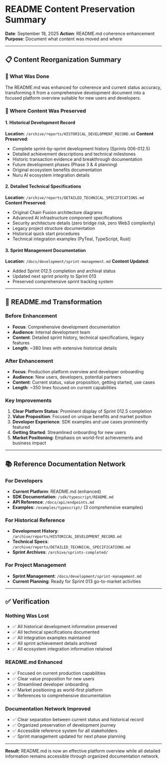 # README Content Preservation Summary

**Date**: September 18, 2025
**Action**: README.md coherence enhancement
**Purpose**: Document what content was moved and where

---

## 📋 **Content Reorganization Summary**

### **🔄 What Was Done**
The README.md was enhanced for coherence and current status accuracy, transforming it from a comprehensive development document into a focused platform overview suitable for new users and developers.

### **📁 Where Content Was Preserved**

#### **1. Historical Development Record**
**Location**: `/archive/reports/HISTORICAL_DEVELOPMENT_RECORD.md`
**Content Preserved**:
- Complete sprint-by-sprint development history (Sprints 006-012.5)
- Detailed achievement descriptions and technical milestones
- Historic transaction evidence and breakthrough documentation
- Future development phases (Phase 3 & 4 planning)
- Original ecosystem benefits documentation
- Nuru AI ecosystem integration details

#### **2. Detailed Technical Specifications**
**Location**: `/archive/reports/DETAILED_TECHNICAL_SPECIFICATIONS.md`
**Content Preserved**:
- Original Chain Fusion architecture diagrams
- Advanced AI infrastructure component specifications
- Security architecture details (zero bridge risk, zero Web3 complexity)
- Legacy project structure documentation
- Historical quick start procedures
- Technical integration examples (PyTeal, TypeScript, Rust)

#### **3. Sprint Management Documentation**
**Location**: `/docs/development/sprint-management.md`
**Content Updated**:
- Added Sprint 012.5 completion and archival status
- Updated next sprint priority to Sprint 013
- Preserved comprehensive sprint tracking system

---

## 🎯 **README.md Transformation**

### **Before Enhancement**
- **Focus**: Comprehensive development documentation
- **Audience**: Internal development team
- **Content**: Detailed sprint history, technical specifications, legacy features
- **Length**: ~380 lines with extensive historical details

### **After Enhancement**
- **Focus**: Production platform overview and developer onboarding
- **Audience**: New users, developers, potential partners
- **Content**: Current status, value proposition, getting started, use cases
- **Length**: ~350 lines focused on current capabilities

### **Key Improvements**
1. **Clear Platform Status**: Prominent display of Sprint 012.5 completion
2. **Value Proposition**: Focused on unique benefits and market position
3. **Developer Experience**: SDK examples and use cases prominently featured
4. **Getting Started**: Streamlined onboarding for new users
5. **Market Positioning**: Emphasis on world-first achievements and business impact

---

## 📚 **Reference Documentation Network**

### **For Developers**
- **Current Platform**: README.md (enhanced)
- **SDK Documentation**: `/sdk/typescript/README.md`
- **API Reference**: `/docs/api/endpoints.md`
- **Examples**: `/examples/typescript/` (3 comprehensive examples)

### **For Historical Reference**
- **Development History**: `/archive/reports/HISTORICAL_DEVELOPMENT_RECORD.md`
- **Technical Specs**: `/archive/reports/DETAILED_TECHNICAL_SPECIFICATIONS.md`
- **Sprint Archives**: `/archive/sprints-completed/`

### **For Project Management**
- **Sprint Management**: `/docs/development/sprint-management.md`
- **Current Planning**: Ready for Sprint 013 go-to-market activities

---

## ✅ **Verification**

### **Nothing Was Lost**
- ✅ All historical development information preserved
- ✅ All technical specifications documented
- ✅ All integration examples maintained
- ✅ All sprint achievement details archived
- ✅ All ecosystem integration information retained

### **README.md Enhanced**
- ✅ Focused on current production capabilities
- ✅ Clear value proposition for new users
- ✅ Streamlined developer onboarding
- ✅ Market positioning as world-first platform
- ✅ References to comprehensive documentation

### **Documentation Network Improved**
- ✅ Clear separation between current status and historical record
- ✅ Organized preservation of development journey
- ✅ Accessible reference system for all stakeholders
- ✅ Sprint management updated for next phase planning

---

**Result**: README.md is now an effective platform overview while all detailed information remains accessible through organized documentation network.